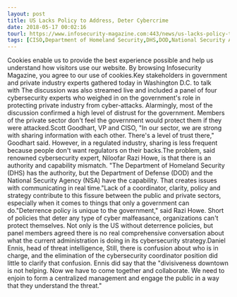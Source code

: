 ```yaml
---
layout: post
title: US Lacks Policy to Address, Deter Cybercrime
date: 2018-05-17 00:02:16
tourl: https://www.infosecurity-magazine.com:443/news/us-lacks-policy-to-deter-cyber/
tags: [CISO,Department of Homeland Security,DHS,DOD,National Security Agency,NSA]
---
```

Cookies enable us to provide the best experience possible and help us understand how visitors use our website. By browsing Infosecurity Magazine, you agree to our use of cookies.Key stakeholders in government and private industry experts gathered today in Washington D.C. to talk with The discussion was also streamed live and included a panel of four cybersecurity experts who weighed in on the government's role in protecting private industry from cyber-attacks. Alarmingly, most of the discussion confirmed a high level of distrust for the government. Members of the private sector don't feel the government would protect them if they were attacked.Scott Goodhart, VP and CISO, "In our sector, we are strong with sharing information with each other. There's a level of trust there," Goodhart said. However, in a regulated industry, sharing is less frequent because people don't want regulators on their backs.The problem, said renowned cybersecurity expert, Niloofar Razi Howe, is that there is an authority and capability mismatch. "The Department of Homeland Security (DHS) has the authority, but the Department of Defense (DOD) and the National Security Agency (NSA) have the capability. That creates issues with communicating in real time."Lack of a coordinator, clarity, policy and strategy contribute to this fissure between the public and private sectors, especially when it comes to things that only a government can do."Deterrence policy is unique to the government," said Razi Howe. Short of policies that deter any type of cyber malfeasance, organizations can't protect themselves. Not only is the US without deterrence policies, but panel members agreed there is no real comprehensive conversation about what the current administration is doing in its cybersecurity strategy.Daniel Ennis, head of threat intelligence, Still, there is confusion about who is in charge, and the elimination of the cybersecurity coordinator position did little to clarify that confusion. Ennis did say that the "divisiveness downtown is not helping. Now we have to come together and collaborate. We need to enjoin to form a centralized management and engage the public in a way that they understand the threat."